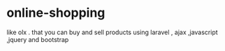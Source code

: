 # online-shopping
like olx . that you can buy and sell products 
using laravel , ajax ,javascript ,jquery and bootstrap

